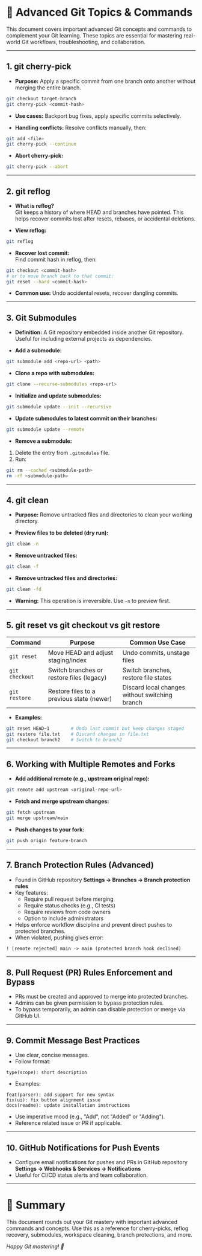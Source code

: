# 🧩 Advanced Git Topics & Commands

This document covers important advanced Git concepts and commands to complement your Git learning. These topics are essential for mastering real-world Git workflows, troubleshooting, and collaboration.

---

## 1. git cherry-pick

- **Purpose:** Apply a specific commit from one branch onto another without merging the entire branch.

```bash
git checkout target-branch
git cherry-pick <commit-hash>
```

- **Use cases:** Backport bug fixes, apply specific commits selectively.

- **Handling conflicts:** Resolve conflicts manually, then:

```bash
git add <file>
git cherry-pick --continue
```

- **Abort cherry-pick:**

```bash
git cherry-pick --abort
```

---

## 2. git reflog

- **What is reflog?**  
  Git keeps a history of where HEAD and branches have pointed. This helps recover commits lost after resets, rebases, or accidental deletions.

- **View reflog:**

```bash
git reflog
```

- **Recover lost commit:**  
  Find commit hash in reflog, then:

```bash
git checkout <commit-hash>
# or to move branch back to that commit:
git reset --hard <commit-hash>
```

- **Common use:** Undo accidental resets, recover dangling commits.

---

## 3. Git Submodules

- **Definition:** A Git repository embedded inside another Git repository. Useful for including external projects as dependencies.

- **Add a submodule:**

```bash
git submodule add <repo-url> <path>
```

- **Clone a repo with submodules:**

```bash
git clone --recurse-submodules <repo-url>
```

- **Initialize and update submodules:**

```bash
git submodule update --init --recursive
```

- **Update submodules to latest commit on their branches:**

```bash
git submodule update --remote
```

- **Remove a submodule:**

1. Delete the entry from `.gitmodules` file.  
2. Run:

```bash
git rm --cached <submodule-path>
rm -rf <submodule-path>
```

---

## 4. git clean

- **Purpose:** Remove untracked files and directories to clean your working directory.

- **Preview files to be deleted (dry run):**

```bash
git clean -n
```

- **Remove untracked files:**

```bash
git clean -f
```

- **Remove untracked files and directories:**

```bash
git clean -fd
```

- **Warning:** This operation is irreversible. Use `-n` to preview first.

---

## 5. git reset vs git checkout vs git restore

| Command        | Purpose                                   | Common Use Case                                |
| -------------- | ----------------------------------------- | ---------------------------------------------- |
| `git reset`    | Move HEAD and adjust staging/index        | Undo commits, unstage files                    |
| `git checkout` | Switch branches or restore files (legacy) | Switch branches, restore file states           |
| `git restore`  | Restore files to a previous state (newer) | Discard local changes without switching branch |

- **Examples:**

```bash
git reset HEAD~1        # Undo last commit but keep changes staged
git restore file.txt    # Discard changes in file.txt
git checkout branch2    # Switch to branch2
```

---

## 6. Working with Multiple Remotes and Forks

- **Add additional remote (e.g., upstream original repo):**

```bash
git remote add upstream <original-repo-url>
```

- **Fetch and merge upstream changes:**

```bash
git fetch upstream
git merge upstream/main
```

- **Push changes to your fork:**

```bash
git push origin feature-branch
```

---

## 7. Branch Protection Rules (Advanced)

- Found in GitHub repository **Settings → Branches → Branch protection rules**
- Key features:
  - Require pull request before merging
  - Require status checks (e.g., CI tests)
  - Require reviews from code owners
  - Option to include administrators
- Helps enforce workflow discipline and prevent direct pushes to protected branches.
- When violated, pushing gives error:

```
! [remote rejected] main -> main (protected branch hook declined)
```

---

## 8. Pull Request (PR) Rules Enforcement and Bypass

- PRs must be created and approved to merge into protected branches.
- Admins can be given permission to bypass protection rules.
- To bypass temporarily, an admin can disable protection or merge via GitHub UI.

---

## 9. Commit Message Best Practices

- Use clear, concise messages.
- Follow format:

```
type(scope): short description
```

- Examples:

```
feat(parser): add support for new syntax
fix(ui): fix button alignment issue
docs(readme): update installation instructions
```

- Use imperative mood (e.g., "Add", not "Added" or "Adding").
- Reference related issue or PR if applicable.

---

## 10. GitHub Notifications for Push Events

- Configure email notifications for pushes and PRs in GitHub repository  
  **Settings → Webhooks & Services → Notifications**
- Useful for CI/CD status alerts and team collaboration.

---

# 📌 Summary

This document rounds out your Git mastery with important advanced commands and concepts. Use this as a reference for cherry-picks, reflog recovery, submodules, workspace cleaning, branch protections, and more.

*Happy Git mastering! 🚀*
